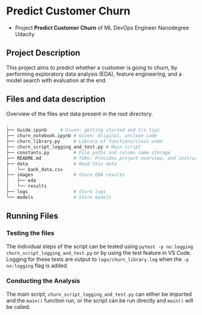 # Predict Customer Churn

- Project **Predict Customer Churn** of ML DevOps Engineer Nanodegree Udacity

## Project Description
This project aims to predict whether a customer is going to churn, by performing exploratory data analysis (EDA), feature engineering, and a model search with evaluation at the end.

## Files and data description
Overview of the files and data present in the root directory. 
```bash
.
├── Guide.ipynb     # Given: getting started and t/s tips
├── churn_notebook.ipynb # Given: Original, unclean code
├── churn_library.py     # Library of functions/class used
├── churn_script_logging_and_test.py # Main script
├── constants.py         # File paths and column name storage
├── README.md            # ToDo: Provides project overview, and instructions to use the code
├── data                 # Read this data
│   └── bank_data.csv
├── images               # Store EDA results 
│   ├── eda
│   └── results
├── logs                 # Store logs
└── models               # Store models
```

## Running Files
### Testing the files
The individual steps of the script can be tested using `pytest -p no:logging churn_script_logging_and_test.py` or by using the test feature in VS Code. Logging for these tests are output to `logs/churn_library.log` when the `-p no:logging` flag is added. 
### Conducting the Analysis
The main script, `churn_script_logging_and_test.py` can either be imported and the `main()` function run, or the script can be run directly and `main()` will be called. 

